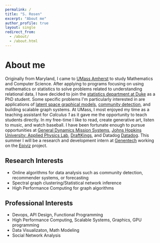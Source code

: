 ```yaml
---
permalink: /
title: "S. Rosen"
excerpt: "About me"
author_profile: true
layout: single
redirect_from: 
  - /about/
  - /about.html
---
```


About me
======

Originally from Maryland, I came to [UMass Amherst](https://www.umass.edu/) to study Mathematics and Computer Science. After applying to programs focusing on using mathematics or statistics to solve problems related to understanding relational data, I have decided to join the [statistics department at Duke](https://stat.duke.edu/) as a PhD student. Some specific problems I'm particularly interested in are applications of [latent space graphical models](/portfolio/rdpg-sampler), [community detection](/writings/two-truths), and building scalable graph systems. At UMass, I most enjoyed my time as a teaching assistant for *Calculus 1* as it gave me the opportunity to teach students directly. In my free-time I like to read, create generative art, listen to music, and watch baseball. I have been fortunate enough to pursue opportunities at [General Dynamics Mission Systems](https://gdmissionsystems.com/), [Johns Hopkins University: Applied Physics Lab](https://www.jhuapl.edu/), [DraftKings](https://www.draftkings.com/), and Datadog [Datadog](https://www.datadoghq.com). This summer I will be a research and development intern at [Genentech](https://www.gene.com) working on the [Epiviz](https://epiviz.github.io/) project.

Research Interests
------
* Online algorithms for data analysis such as community detection, recommender systems, or forecasting
* Spectral graph clustering/Statistical network inference
* High Performance Computing for graph algorithms

Professional Interests
------
* Devops, API Design, Functional Programming
* High Performance Computing, Scalable Systems, Graphics, GPU programming
* Data Visualizaton, Math Modeling
* Social Network Analysis
